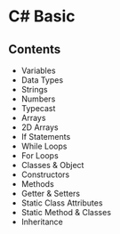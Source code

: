 # C# Basic
## Contents
- Variables
- Data Types
- Strings
- Numbers
- Typecast
- Arrays
- 2D Arrays
- If Statements
- While Loops
- For Loops
- Classes & Object
- Constructors
- Methods
- Getter & Setters
- Static Class Attributes
- Static Method & Classes
- Inheritance
